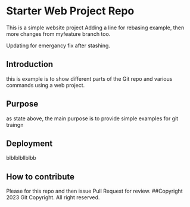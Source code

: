 # Starter Web Project Repo

This is a simple website project 
Adding a line for rebasing example, then
more changes from myfeature branch too.

Updating for emergancy fix after stashing.


## Introduction

this is example is to show different parts of the Git repo and various 
commands using a web project.

## Purpose

as state above, the main purpose is to provide simple examples for git traingn
## Deployment

blblblbllblbb

## How to contribute

Please for this repo and then issue Pull Request for review.
##Copyright
2023 Git Copyright. All right reserved.
